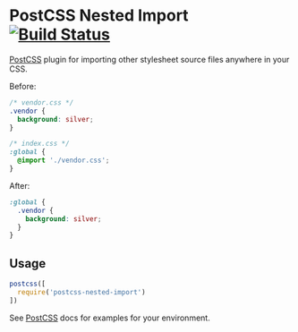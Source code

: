 # PostCSS Nested Import [![Build Status][ci-img]][ci]

[PostCSS] plugin for importing other stylesheet source files anywhere in your CSS.

[PostCSS]: https://github.com/postcss/postcss
[ci-img]:  https://travis-ci.org/eriklharper/postcss-nested-import.svg
[ci]:      https://travis-ci.org/eriklharper/postcss-nested-import

Before:
```css
/* vendor.css */
.vendor {
  background: silver;
}

/* index.css */
:global {
  @import './vendor.css';
}
```
After:
```css
:global {
  .vendor {
    background: silver;
  }
}
```

## Usage

```js
postcss([
  require('postcss-nested-import')
])
```

See [PostCSS] docs for examples for your environment.
